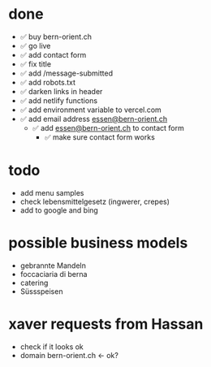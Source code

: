 # done

- ✅ buy bern-orient.ch
- ✅ go live
- ✅ add contact form
- ✅ fix title
- ✅ add /message-submitted
- ✅ add robots.txt
- ✅ darken links in header
- ✅ add netlify functions
- ✅ add environment variable to vercel.com
- ✅ add email address essen@bern-orient.ch
  - ✅ add essen@bern-orient.ch to contact form
    - ✅ make sure contact form works

# todo

- add menu samples
- check lebensmittelgesetz (ingwerer, crepes)
- add to google and bing

# possible business models

- gebrannte Mandeln
- foccaciaria di berna
- catering
- Süssspeisen

# xaver requests from Hassan

- check if it looks ok
- domain bern-orient.ch <- ok?

